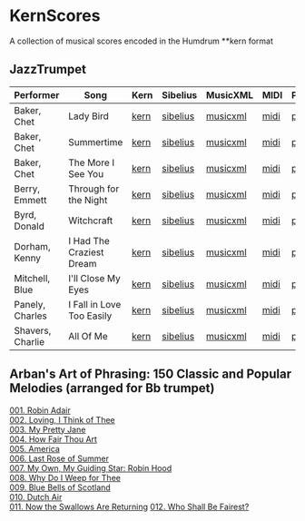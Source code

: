 # KernScores
A collection of musical scores encoded in the Humdrum **kern format

## JazzTrumpet

Performer | Song | Kern | Sibelius | MusicXML | MIDI | PDF 
----------|------|------|----------|----------|------|----
Baker, Chet | Lady Bird | [kern](https://raw.githubusercontent.com/hleveillegauvin/KernScores/master/JazzTrumpet/kern/Baker_Chet-Lady_Bird.krn) | [sibelius](https://github.com/hleveillegauvin/KernScores/raw/master/JazzTrumpet/sibelius/Baker_Chet-Lady_Bird.sib) | [musicxml](https://raw.githubusercontent.com/hleveillegauvin/KernScores/master/JazzTrumpet/musicxml/Baker_Chet-Lady_Bird.xml) | [midi](https://github.com/hleveillegauvin/KernScores/raw/master/JazzTrumpet/midi/Baker_Chet-Lady_Bird.mid) | [pdf](https://github.com/hleveillegauvin/KernScores/raw/master/JazzTrumpet/pdf/Baker_Chet-Lady_Bird.pdf)
Baker, Chet | Summertime | [kern](https://raw.githubusercontent.com/hleveillegauvin/KernScores/master/JazzTrumpet/kern/Baker_Chet-Summertime.krn) | [sibelius](https://github.com/hleveillegauvin/KernScores/raw/master/JazzTrumpet/sibelius/Baker_Chet-Summertime.sib) | [musicxml](https://raw.githubusercontent.com/hleveillegauvin/KernScores/master/JazzTrumpet/musicxml/Baker_Chet-Summertime.xml) | [midi](https://github.com/hleveillegauvin/KernScores/raw/master/JazzTrumpet/midi/Baker_Chet-Summertime.mid) | [pdf](https://github.com/hleveillegauvin/KernScores/raw/master/JazzTrumpet/pdf/Baker_Chet-Summertime.pdf)
Baker, Chet | The More I See You | [kern](https://raw.githubusercontent.com/hleveillegauvin/KernScores/master/JazzTrumpet/kern/Baker_Chet-The_More_I_See_You.krn) | [sibelius](https://github.com/hleveillegauvin/KernScores/raw/master/JazzTrumpet/sibelius/Baker_Chet-The_More_I_See_You.sib) | [musicxml](https://raw.githubusercontent.com/hleveillegauvin/KernScores/master/JazzTrumpet/musicxml/Baker_Chet-The_More_I_See_You.xml) | [midi](https://github.com/hleveillegauvin/KernScores/raw/master/JazzTrumpet/midi/Baker_Chet-The_More_I_See_You.mid) | [pdf](https://github.com/hleveillegauvin/KernScores/raw/master/JazzTrumpet/pdf/Baker_Chet-The_More_I_See_You%20.pdf)
Berry, Emmett | Through for the Night | [kern](https://raw.githubusercontent.com/hleveillegauvin/KernScores/master/JazzTrumpet/kern/Berry_Emmett-Through_For_The_Night.krn) | [sibelius](https://github.com/hleveillegauvin/KernScores/blob/master/JazzTrumpet/sibelius/Berry_Emmett-Through_For_The_Night.sib?raw=true) | [musicxml](https://raw.githubusercontent.com/hleveillegauvin/KernScores/master/JazzTrumpet/musicxml/Berry_Emmett-Through_For_The_Night.xml) | [midi](https://github.com/hleveillegauvin/KernScores/raw/master/JazzTrumpet/midi/Berry_Emmett-Through_For_The_Night.mid) | [pdf](https://github.com/hleveillegauvin/KernScores/blob/master/JazzTrumpet/pdf/Berry_Emmett-Through_For_The_Night.pdf)
Byrd, Donald | Witchcraft | [kern](https://raw.githubusercontent.com/hleveillegauvin/KernScores/master/JazzTrumpet/kern/Byrd_Donald-Witchcraft.krn) | [sibelius](https://github.com/hleveillegauvin/KernScores/raw/master/JazzTrumpet/sibelius/Byrd_Donald-Witchcraft.sib) | [musicxml](https://raw.githubusercontent.com/hleveillegauvin/KernScores/master/JazzTrumpet/musicxml/Byrd_Donald-Witchcraft.xml) | [midi](https://github.com/hleveillegauvin/KernScores/raw/master/JazzTrumpet/midi/Byrd_Donald-Witchcraft.mid) | [pdf](https://github.com/hleveillegauvin/KernScores/raw/master/JazzTrumpet/pdf/Byrd_Donald-Witchcraft.pdf)
Dorham, Kenny | I Had The Craziest Dream | [kern](https://raw.githubusercontent.com/hleveillegauvin/KernScores/master/JazzTrumpet/kern/Dorham_Kenny-I_Had_The_Craziest_Dream.krn) | [sibelius](https://github.com/hleveillegauvin/KernScores/raw/master/JazzTrumpet/sibelius/Dorham_Kenny-I_Had_The_Craziest_Dream.sib) | [musicxml](https://raw.githubusercontent.com/hleveillegauvin/KernScores/master/JazzTrumpet/musicxml/Dorham_Kenny-I_Had_The_Craziest_Dream.xml) | [midi](https://github.com/hleveillegauvin/KernScores/raw/master/JazzTrumpet/midi/Dorham_Kenny-I_Had_The_Craziest_Dream.mid) | [pdf](https://github.com/hleveillegauvin/KernScores/raw/master/JazzTrumpet/pdf/Dorham_Kenny-I_Had_The_Craziest_Dream.pdf)
Mitchell, Blue | I'll Close My Eyes | [kern](https://raw.githubusercontent.com/hleveillegauvin/KernScores/master/JazzTrumpet/kern/Mitchell_Blue-I'll_Close_My_Eyes.krn) | [sibelius](https://github.com/hleveillegauvin/KernScores/raw/master/JazzTrumpet/sibelius/Mitchell_Blue-I'll_Close_My_Eyes.sib) | [musicxml](https://raw.githubusercontent.com/hleveillegauvin/KernScores/master/JazzTrumpet/musicxml/Mitchell_Blue-I'll_Close_My_Eyes.xml) | [midi](https://github.com/hleveillegauvin/KernScores/raw/master/JazzTrumpet/midi/Mitchell_Blue-I'll_Close_My_Eyes.mid) | [pdf](https://github.com/hleveillegauvin/KernScores/raw/master/JazzTrumpet/pdf/Mitchell_Blue-I'll_Close_My_Eyes%20.pdf)
Panely, Charles | I Fall in Love Too Easily | [kern](https://github.com/hleveillegauvin/KernScores/blob/master/JazzTrumpet/kern/Panely_Charles-I_Fall_in_Love_Too_Easily.krn) | [sibelius](https://github.com/hleveillegauvin/KernScores/raw/master/JazzTrumpet/sibelius/Panely_Charles-I_Fall_in_Love_Too_Easily.sib) | [musicxml](https://raw.githubusercontent.com/hleveillegauvin/KernScores/master/JazzTrumpet/musicxml/Panely_Charles-I_Fall_in_Love_Too_Easily.xml) | [midi](https://github.com/hleveillegauvin/KernScores/raw/master/JazzTrumpet/midi/Panely_Charles-I_Fall_in_Love_Too_Easily.mid) | [pdf](https://github.com/hleveillegauvin/KernScores/raw/master/JazzTrumpet/pdf/Panely_Charles-I_Fall_in_Love_Too_Easily.pdf)
Shavers, Charlie | All Of Me | [kern](https://raw.githubusercontent.com/hleveillegauvin/KernScores/master/JazzTrumpet/kern/Shavers_Charlie-All_Of_Me.krn) | [sibelius](https://github.com/hleveillegauvin/KernScores/raw/master/JazzTrumpet/sibelius/Shavers_Charlie-All_Of_Me.sib) | [musicxml](https://raw.githubusercontent.com/hleveillegauvin/KernScores/master/JazzTrumpet/musicxml/Shavers_Charlie-All_Of_Me.xml) | [midi](https://github.com/hleveillegauvin/KernScores/raw/master/JazzTrumpet/midi/Shavers_Charlie-All_Of_Me.mid) | [pdf](https://github.com/hleveillegauvin/KernScores/raw/master/JazzTrumpet/pdf/Shavers_Charlie-All_Of_Me.pdf)

## Arban's Art of Phrasing: 150 Classic and Popular Melodies (arranged for Bb trumpet)

[001. Robin Adair](https://raw.githubusercontent.com/hleveillegauvin/KernScores/master/artofphrasing/artofphrasing001.krn)  
[002. Loving, I Think of Thee](https://raw.githubusercontent.com/hleveillegauvin/KernScores/master/artofphrasing/artofphrasing002.krn)  
[003. My Pretty Jane](https://raw.githubusercontent.com/hleveillegauvin/KernScores/master/artofphrasing/artofphrasing001.krn)  
[004. How Fair Thou Art](https://raw.githubusercontent.com/hleveillegauvin/KernScores/master/artofphrasing/artofphrasing004.krn)  
[005. America](https://raw.githubusercontent.com/hleveillegauvin/KernScores/master/artofphrasing/artofphrasing005.krn)  
[006. Last Rose of Summer](https://raw.githubusercontent.com/hleveillegauvin/KernScores/master/artofphrasing/artofphrasing006.krn)  
[007. My Own, My Guiding Star: Robin Hood](https://raw.githubusercontent.com/hleveillegauvin/KernScores/master/artofphrasing/artofphrasing007.krn)  
[008. Why Do I Weep for Thee](https://raw.githubusercontent.com/hleveillegauvin/KernScores/master/artofphrasing/artofphrasing008.krn)  
[009. Blue Bells of Scotland](https://raw.githubusercontent.com/hleveillegauvin/KernScores/master/artofphrasing/artofphrasing009.krn)  
[010. Dutch Air](https://raw.githubusercontent.com/hleveillegauvin/KernScores/master/artofphrasing/artofphrasing010.krn)  
[011. Now the Swallows Are Returning](https://raw.githubusercontent.com/hleveillegauvin/KernScores/master/artofphrasing/artofphrasing011.krn)
[012. Who Shall Be Fairest?](https://raw.githubusercontent.com/hleveillegauvin/KernScores/master/artofphrasing/artofphrasing012.krn)
